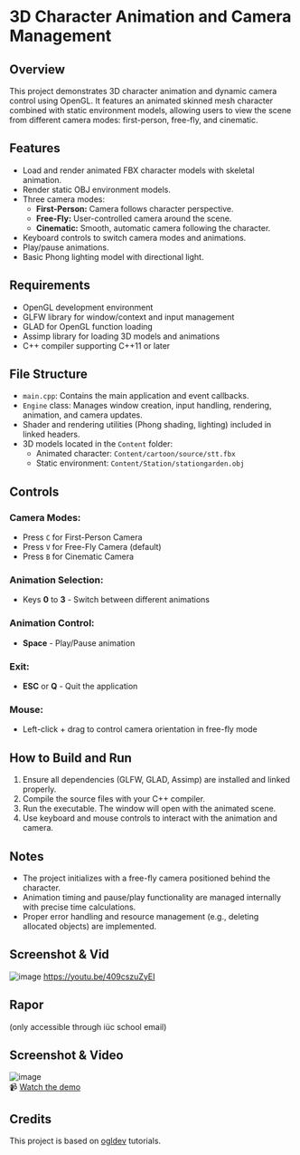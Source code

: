 # 3D Character Animation and Camera Management

## Overview
This project demonstrates 3D character animation and dynamic camera control using OpenGL. It features an animated skinned mesh character combined with static environment models, allowing users to view the scene from different camera modes: first-person, free-fly, and cinematic.

## Features
- Load and render animated FBX character models with skeletal animation.
- Render static OBJ environment models.
- Three camera modes:
  - **First-Person:** Camera follows character perspective.
  - **Free-Fly:** User-controlled camera around the scene.
  - **Cinematic:** Smooth, automatic camera following the character.
- Keyboard controls to switch camera modes and animations.
- Play/pause animations.
- Basic Phong lighting model with directional light.

## Requirements
- OpenGL development environment
- GLFW library for window/context and input management
- GLAD for OpenGL function loading
- Assimp library for loading 3D models and animations
- C++ compiler supporting C++11 or later

## File Structure
- `main.cpp`: Contains the main application and event callbacks.
- `Engine` class: Manages window creation, input handling, rendering, animation, and camera updates.
- Shader and rendering utilities (Phong shading, lighting) included in linked headers.
- 3D models located in the `Content` folder:
  - Animated character: `Content/cartoon/source/stt.fbx`
  - Static environment: `Content/Station/stationgarden.obj`

## Controls
### Camera Modes:
- Press `C` for First-Person Camera  
- Press `V` for Free-Fly Camera (default)  
- Press `B` for Cinematic Camera  

### Animation Selection:
- Keys **0** to **3** - Switch between different animations

### Animation Control:
- **Space** - Play/Pause animation

### Exit:
- **ESC** or **Q** - Quit the application

### Mouse:
- Left-click + drag to control camera orientation in free-fly mode

## How to Build and Run
1. Ensure all dependencies (GLFW, GLAD, Assimp) are installed and linked properly.
2. Compile the source files with your C++ compiler.
3. Run the executable. The window will open with the animated scene.
4. Use keyboard and mouse controls to interact with the animation and camera.

## Notes
- The project initializes with a free-fly camera positioned behind the character.
- Animation timing and pause/play functionality are managed internally with precise time calculations.
- Proper error handling and resource management (e.g., deleting allocated objects) are implemented.

## Screenshot & Vid
![image](https://github.com/user-attachments/assets/a968056e-11f4-42c8-a83c-d657664e6e23)
https://youtu.be/409cszuZyEI

## Rapor
(only accessible through iüc school email)

## Screenshot & Video
![image](https://github.com/user-attachments/assets/a968056e-11f4-42c8-a83c-d657664e6e23)  
📹 [Watch the demo](https://youtu.be/409cszuZyEI)

## Credits
This project is based on [ogldev](http://ogldev.atspace.co.uk/) tutorials.
